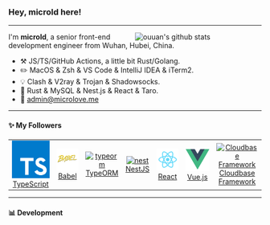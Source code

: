 ### Hey, microld here! 

---

<img align="right" alt="ouuan's github stats" width="50%" src="https://github-readme-stats.vercel.app/api?username=2627500295&show_icons=true">

I'm **microld**, a senior front-end development engineer from Wuhan, Hubei, China.

-   :hammer_and_pick: JS/TS/GitHub Actions, a little bit Rust/Golang.
-   :pencil2: MacOS & Zsh & VS Code & IntelliJ IDEA & iTerm2.
-   :bulb: Clash & V2ray & Trojan & Shadowsocks.
-   :thinking: Rust & MySQL & Nest.js & React & Taro.
-   :email: admin@microlove.me

---

#### :sparkles: My Followers

<table>
  <tr>
    <td align="center">
      <a href="https://github.com/microsoft/TypeScript">
        <img src="https://raw.githubusercontent.com/github/explore/80688e429a7d4ef2fca1e82350fe8e3517d3494d/topics/typescript/typescript.png" width="100px;" alt="TypeScript"/>
      </a>
      <br />
      <a href="https://github.com/microsoft/TypeScript">TypeScript</a>
    </td>
    <!-- -->
    <td align="center">
      <a href="https://github.com/babel/babel">
        <img src="https://raw.githubusercontent.com/github/explore/cb39e2385dfcec8a661d01bfacff6b1e33bbaa9d/topics/babel/babel.png" width="100px;" alt="babel"/>
      </a>
      <br />
      <a href="https://github.com/babel/babel">Babel</a>
    </td>
    <!-- -->
    <td align="center">
      <a href="https://github.com/typeorm/typeorm">
        <img src="https://avatars0.githubusercontent.com/u/20165699?s=200&v=4" width="100px;" alt="typeorm"/>
      </a>
      <br />
      <a href="https://github.com/typeorm/typeorm">TypeORM</a>
    </td>
    <!-- -->
    <td align="center">
      <a href="https://github.com/nestjs/nest">
        <img src="https://avatars1.githubusercontent.com/u/28507035?s=200&v=4" width="100px;" alt="nest"/>
      </a>
      <br />
      <a href="https://github.com/nestjs/nest">NestJS</a>
    </td>
    <!-- -->
    <td align="center">
      <a href="https://github.com/facebook/react">
        <img src="https://raw.githubusercontent.com/github/explore/80688e429a7d4ef2fca1e82350fe8e3517d3494d/topics/react/react.png" width="100px;" alt="react"/>
      </a>
      <br />
      <a href="https://github.com/facebook/react">React</a>
    </td>
    <!-- -->
    <td align="center">
      <a href="https://github.com/vuejs/vue">
        <img src="https://raw.githubusercontent.com/github/explore/80688e429a7d4ef2fca1e82350fe8e3517d3494d/topics/vue/vue.png" width="100px;" alt="Vue.js"/>
      </a>
      <br />
      <a href="https://github.com/vuejs/vue">Vue.js</a>
    </td>
    <!-- -->
    <td align="center">
      <a href="https://github.com/TencentCloudBase/cloudbase-framework">
        <img src="https://main.qcloudimg.com/raw/3b942431a6ef465d3b8369969e861c0f/favicon.png" width="100px;" alt="Cloudbase Framework"/>
      </a>
      <br />
      <a href="https://github.com/TencentCloudBase/cloudbase-framework">Cloudbase Framework</a>
    </td>
  </tr>
</table>

---

#### :bar_chart: Development

<!--
-   :package: Building Huozi and more
-   :seedling: Learning competitive programming
-   :man: Pronouns: he/him
-   :package: Building [CP Editor](https://github.com/cpeditor/cpeditor) and more


---


### Hi there 👋
-->
<!--
**2627500295/2627500295** is a ✨ _special_ ✨ repository because its `README.md` (this file) appears on your GitHub profile.

Here are some ideas to get you started:

- 🔭 I’m currently working on ...
- 🌱 I’m currently learning ...
- 👯 I’m looking to collaborate on ...
- 🤔 I’m looking for help with ...
- 💬 Ask me about ...
- 📫 How to reach me: ...
- 😄 Pronouns: ...
- ⚡ Fun fact: ...
-->
